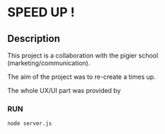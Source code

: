 # SPEED UP !

## Description
This project is a collaboration with the pigier school (marketing/communication). 

The aim of the project was to re-create a times up. 

The whole UX/UI part was provided by 


### RUN
```
node server.js
```


